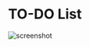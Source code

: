 # TO-DO List

![screenshot](https://github.com/Vishal02-wish/To-Do-List/blob/17ab956f94e7fe7a9781d6dba4d4dec6a4804d03/Image/Screenshot%202024-06-18%20204422.png?raw=true)
